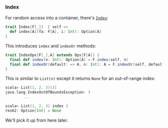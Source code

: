 
### Index

For random access into a container, there's [`Index`](https://github.com/scalaz/scalaz/blob/scalaz-seven/core/src/main/scala/scalaz/Index.scala):

```scala
trait Index[F[_]]  { self =>
  def index[A](fa: F[A], i: Int): Option[A]
}
```

This introduces `index` and `indexOr` methods:

```scala
trait IndexOps[F[_],A] extends Ops[F[A]] {
  final def index(n: Int): Option[A] = F.index(self, n)
  final def indexOr(default: => A, n: Int): A = F.indexOr(self, default, n)
}
```

This is similar to `List(n)` except it returns `None` for an out-of-range index:

```scala
scala> List(1, 2, 3)(3)
java.lang.IndexOutOfBoundsException: 3
        ...

scala> List(1, 2, 3) index 3
res62: Option[Int] = None
```

We'll pick it up from here later.
